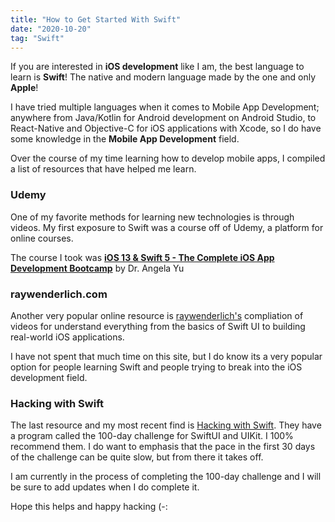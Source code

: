 ```yaml
---
title: "How to Get Started With Swift"
date: "2020-10-20"
tag: "Swift"
---
```


If you are interested in **iOS development** like I am, the best language to learn is **Swift**! The native and modern language made by the one and only **Apple**!

I have tried multiple languages when it comes to Mobile App Development; anywhere from Java/Kotlin for Android development on Android Studio, to React-Native and Objective-C for iOS applications with Xcode, so I do have some knowledge in the **Mobile App Development** field.

Over the course of my time learning how to develop mobile apps, I compiled a list of resources that have helped me learn.

### Udemy

One of my favorite methods for learning new technologies is through videos. My first exposure to Swift was a course off of Udemy, a platform for online courses.

The course I took was [**iOS 13 & Swift 5 - The Complete iOS App Development Bootcamp**](https://www.udemy.com/course/ios-13-app-development-bootcamp/) by Dr. Angela Yu

### raywenderlich.com

Another very popular online resource is [raywenderlich's](https://www.raywenderlich.com/ios) compliation of videos for understand everything from the basics of Swift UI to building real-world iOS applications.

I have not spent that much time on this site, but I do know its a very popular option for people learning Swift and people trying to break into the iOS development field.

### Hacking with Swift

The last resource and my most recent find is [Hacking with Swift](https://www.hackingwithswift.com/learn). They have a program called the 100-day challenge for SwiftUI and UIKit. I 100% recommend them. I do want to emphasis that the pace in the first 30 days of the challenge can be quite slow, but from there it takes off.

I am currently in the process of completing the 100-day challenge and I will be sure to add updates when I do complete it.

Hope this helps and happy hacking (-:

